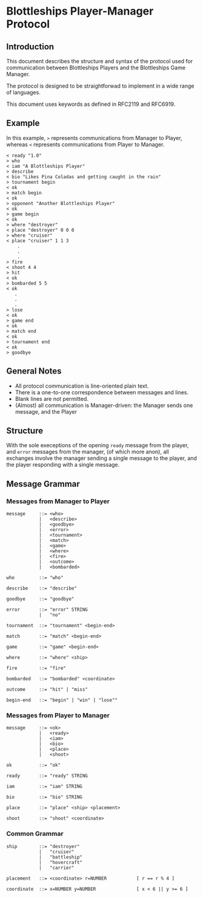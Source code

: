Blottleships Player-Manager Protocol
===================================


Introduction
------------

This document describes the structure and syntax of the protocol used
for communication between Blottleships Players and the Blottleships
Game Manager.

The protocol is designed to be straightforwad to implement in a
wide range of languages.

This document uses keywords as defined in RFC2119 and RFC6919.

Example
-------

In this example, `>` represents communications from Manager to Player,
whereas `<` represents communications from Player to Manager.

    < ready "1.0"
    > who
    < iam "A Blottleships Player"
    > describe
    < bio "Likes Pina Coladas and getting caught in the rain"
    > tournament begin
    < ok
    > match begin
    < ok
    > opponent "Another Blottleships Player"
    < ok
    > game begin
    < ok
    > where "destroyer"
    < place "destroyer" 0 0 0
    > where "cruiser"
    < place "cruiser" 1 1 3
        .
        .
        .
    > fire
    < shoot 4 4
    > hit
    < ok
    > bombarded 5 5
    < ok
       .
       .
       .
    > lose
    < ok
    > game end
    < ok
    > match end
    < ok
    > tournament end
    < ok
    > goodbye


General Notes
-------------

- All protocol communication is line-oriented plain text.
- There is a one-to-one correspondence between messages and lines.
- Blank lines are not permitted.
- (Almost) all communication is Manager-driven: the Manager sends
  one message, and the Player 


Structure
---------

With the sole execeptions of the opening `ready` message from the player,
and `error` messages from the manager, (of which more anon), all exchanges
involve the manager sending a single message to the
player, and the player responding with a single message.


Message Grammar
---------------

### Messages from Manager to Player

    message     ::= <who>
                |   <describe>
                |   <goodbye>
                |   <error>
                |   <tournament>
                |   <match>
                |   <game>
                |   <where>
                |   <fire>
                |   <outcome>
                |   <bombarded>
        
    who         ::= "who"

    describe    ::= "describe"

    goodbye     ::= "goodbye"

    error       ::= "error" STRING
                |   "no"

    tournament  ::= "tournament" <begin-end>

    match       ::= "match" <begin-end>

    game        ::= "game" <begin-end>

    where       ::= "where" <ship>

    fire        ::= "fire"

    bombarded   ::= "bombarded" <coordinate>

    outcome     ::= "hit" | "miss"

    begin-end   ::= "begin" | "win" | "lose""



### Messages from Player to Manager

    message     ::= <ok>
                |   <ready>
                |   <iam>
                |   <bio>
                |   <place>
                |   <shoot>

    ok          ::= "ok"

    ready       ::= "ready" STRING

    iam         ::= "iam" STRING

    bio         ::= "bio" STRING

    place       ::= "place" <ship> <placement>

    shoot       ::= "shoot" <coordinate>


### Common Grammar

    ship        ::= "destroyer"
                |   "cruiser"
                |   "battleship"
                |   "hovercraft"
                |   "carrier"

    placement   ::= <coordinate> r=NUMBER           [ r == r % 4 ]

    coordinate  ::= x=NUMBER y=NUMBER               [ x < 6 || y >= 6 ]



